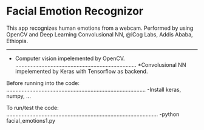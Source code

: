# Facial Emotion Recognizor
This app recognizes human emotions from a webcam. Performed by using OpenCV and Deep Learning Convolusional NN,
  @iCog Labs, Addis Ababa, Ethiopia.

---

* Computer vision impelemented by OpenCV. ...............................................................................
*Convolusional NN impelemented by Keras with Tensorflow as backend.

Before running into the code: ...........................................................................................
  -Install keras, numpy, ...

To run/test the code: ...................................................................................................
  -python facial_emotions1.py
